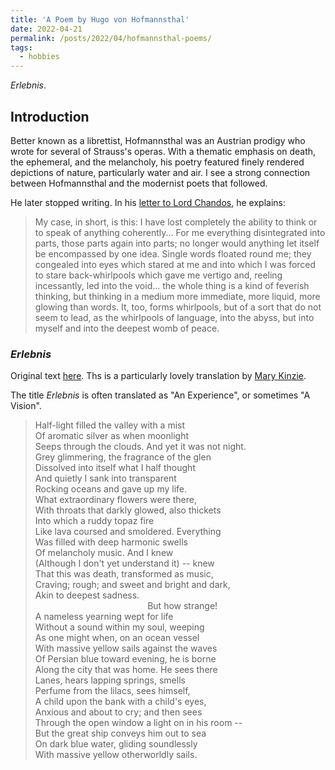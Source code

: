 ```yaml
---
title: 'A Poem by Hugo von Hofmannsthal'
date: 2022-04-21
permalink: /posts/2022/04/hofmannsthal-poems/
tags:
  - hobbies
---
```


_Erlebnis_.

## Introduction
Better known as a librettist, Hofmannsthal was an Austrian prodigy who wrote for several of Strauss's operas. With a thematic emphasis on death, the ephemeral, and the melancholy, his poetry featured finely rendered depictions of nature, particularly water and air. I see a strong connection between Hofmannsthal and the modernist poets that followed. 

He later stopped writing. In his [letter to Lord Chandos](https://depts.washington.edu/vienna/documents/Hofmannsthal/Hofmannsthal_Chandos.htm), he explains:

> My case, in short, is this: I have lost completely the abil­ity to think or to speak of anything coherently... For me everything disintegrated into parts, those parts again into parts; no longer would anything let itself be en­compassed by one idea. Single words floated round me; they congealed into eyes which stared at me and into which I was forced to stare back-whirlpools which gave me vertigo and, reeling incessantly, led into the void... the whole thing is a kind of feverish thinking, but thinking in a medium more immediate, more liquid, more glowing than words. It, too, forms whirlpools, but of a sort that do not seem to lead, as the whirlpools of language, into the abyss, but into myself and into the deepest womb of peace.

### _Erlebnis_
Original text [here](https://de.wikisource.org/wiki/Erlebnis). Ths is a particularly lovely translation by [Mary Kinzie](https://www.poetryfoundation.org/poetrymagazine/browse?contentId=48276).

The title _Erlebnis_ is often translated as "An Experience", or sometimes "A Vision". 

> Half-light filled the valley with a mist <br>
> Of aromatic silver as when moonlight <br>
> Seeps through the clouds. And yet it was not night. <br>
> Grey glimmering, the fragrance of the glen <br>
> Dissolved into itself what I half thought <br>
> And quietly I sank into transparent <br>
> Rocking oceans and gave up my life. <br>
> What extraordinary flowers were there, <br>
> With throats that darkly glowed, also thickets <br>
> Into which a ruddy topaz fire <br>
> Like lava coursed and smoldered. Everything <br>
> Was filled with deep harmonic swells  <br>
> Of melancholy music. And I knew <br>
> (Although I don't yet understand it) -- knew <br>
> That this was death, transformed as music, <br>
> Craving; rough; and sweet and bright and dark, <br>
> Akin to deepest sadness. <br>
> &emsp; &emsp; &emsp; &emsp; &emsp; &emsp;  &emsp; &emsp;  &emsp; &emsp; But how strange! <br>
> A nameless yearning wept for life <br>
> Without a sound within my soul, weeping <br>
> As one might when, on an ocean vessel <br>
> With massive yellow sails against the waves <br>
> Of Persian blue toward evening, he is borne <br>
> Along the city that was home. He sees there <br>
> Lanes, hears lapping springs, smells <br>
> Perfume from the lilacs, sees himself, <br>
> A child upon the bank with a child's eyes, <br>
> Anxious and about to cry; and then sees <br>
> Through the open window a light on in his room -- <br>
> But the great ship conveys him out to sea <br>
> On dark blue water, gliding soundlessly <br>
> With massive yellow otherworldly sails.
